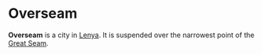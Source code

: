 # Overseam

**Overseam** is a city in [Lenya](../../../ch-4-esterfell-gazetteer/lenya/lenya.md). It is suspended over the narrowest point of the [Great Seam](../../../ch-4-esterfell-gazetteer/lenya/great-seam.md).
